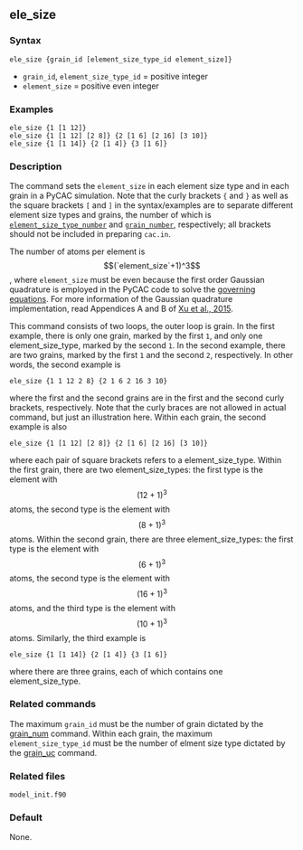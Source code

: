## ele_size

### Syntax

	ele_size {grain_id [element_size_type_id element_size]}

* `grain_id`, `element_size_type_id` = positive integer
* `element_size` = positive even integer

### Examples

	ele_size {1 [1 12]}
	ele_size {1 [1 12] [2 8]} {2 [1 6] [2 16] [3 10]}
	ele_size {1 [1 14]} {2 [1 4]} {3 [1 6]}

### Description

The command sets the `element_size` in each element size type and in each grain in a PyCAC simulation. Note that the curly brackets `{` and `}` as well as the square brackets `[` and `]` in the syntax/examples are to separate different element size types and grains, the number of which is [`element_size_type_number`](grain_uc.md) and [`grain_number`](grain_num.md), respectively; all brackets should not be included in preparing `cac.in`.

The number of atoms per element is $$(`element_size`+1)^3$$, where `element_size` must be even because the first order Gaussian quadrature is employed in the PyCAC code to solve the [governing equations](../chapter2/govern-eq.md). For more information of the Gaussian quadrature implementation, read Appendices A and B of [Xu et al., 2015](http://dx.doi.org/10.1016/j.ijplas.2015.05.007).

This command consists of two loops, the outer loop is grain. In the first example, there is only one grain, marked by the first `1`, and only one element\_size\_type, marked by the second `1`. In the second example, there are two grains, marked by the first `1` and the second `2`, respectively. In other words, the second example is

	ele_size {1 1 12 2 8} {2 1 6 2 16 3 10}
	
where the first and the second grains are in the first and the second curly brackets, respectively. Note that the curly braces are not allowed in actual command, but just an illustration here. Within each grain, the second example is also

	ele_size {1 [1 12] [2 8]} {2 [1 6] [2 16] [3 10]}

where each pair of square brackets refers to a element\_size\_type. Within the first grain, there are two element\_size\_types: the first type is the element with $$(12+1)^3$$ atoms, the second type is the element with $$(8+1)^3$$ atoms. Within the second grain, there are three element\_size\_types: the first type is the element with $$(6+1)^3$$ atoms, the second type is the element with $$(16+1)^3$$ atoms, and the third type is the element with $$(10+1)^3$$ atoms. Similarly, the third example is

	ele_size {1 [1 14]} {2 [1 4]} {3 [1 6]}

where there are three grains, each of which contains one element\_size\_type.

### Related commands

The maximum `grain_id` must be the number of grain dictated by the [grain\_num](grain_num.md) command. Within each grain, the maximum `element_size_type_id` must be the number of elment size type dictated by the [grain\_uc](grain_uc.md) command.

### Related files

`model_init.f90`

### Default

None.
